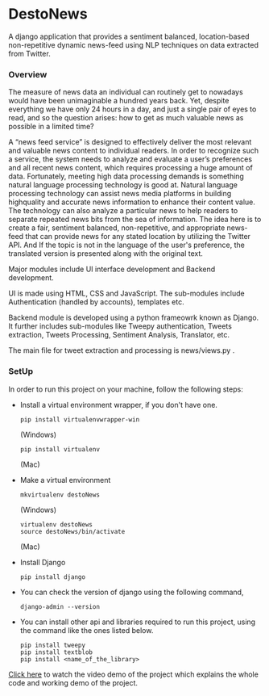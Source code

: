 # DestoNews


A django application that provides a sentiment balanced, location-based non-repetitive dynamic news-feed using NLP techniques on data extracted from Twitter.

### Overview

The measure of news data an individual can routinely get to nowadays would have been unimaginable a hundred years back. Yet, despite everything we have only 24 hours in a day, and just a single pair of eyes to read, and so the question arises: how to get as much valuable news as possible in a limited time?  

A “news feed service” is designed to effectively deliver the most relevant and valuable news content to individual readers. In order to recognize such a service, the system needs to analyze and evaluate a user’s preferences and all recent news content, which requires processing a huge amount of data. Fortunately, meeting high data processing demands is something natural language processing technology is good at.  Natural language processing technology can assist news media platforms in building highquality and accurate news information to enhance their content value. The technology can also analyze a particular news to help readers to separate repeated news bits from the sea of information.  The idea here is to create a fair, sentiment balanced, non-repetitive, and appropriate news-feed that can provide news for any stated location by utilizing the Twitter API. And  If the topic is not in the language of the user's preference, the translated version is presented along with the original text. 

Major modules include UI interface development and Backend development. 

UI is made using HTML, CSS and JavaScript. The sub-modules include Authentication (handled by accounts), templates etc. 

Backend module is developed using a python frameowrk known as Django. It further includes sub-modules like Tweepy authentication, Tweets extraction, Tweets Processing, Sentiment Analysis, Translator, etc. 

The main file for tweet extraction and processing is news/views.py .

### SetUp

In order to run this project on your machine, follow the following steps:

+ Install a virtual environment wrapper, if you don't have one.

  ```commandline
  pip install virtualenvwrapper-win
  ```
  (Windows)
  ```commandline
  pip install virtualenv
  ```
  (Mac)


+ Make a virtual environment
  ```commandline
  mkvirtualenv destoNews
  ```
  (Windows)
  ```commandline
  virtualenv destoNews
  source destoNews/bin/activate
  ```
  (Mac)


+ Install Django
  ```commandline
  pip install django
  ```
+ You can check the version of django using the following command,
  ```
  django-admin --version
  ```
+ You can install other api and libraries required to run this project, using the command like the ones listed below.
  ```
  pip install tweepy
  pip install textblob
  pip install <name_of_the_library>
  ```
  
[Click here](https://youtu.be/VlEOutfMIdU) to watch the video demo of the project which explains the whole code and working demo of the project.
